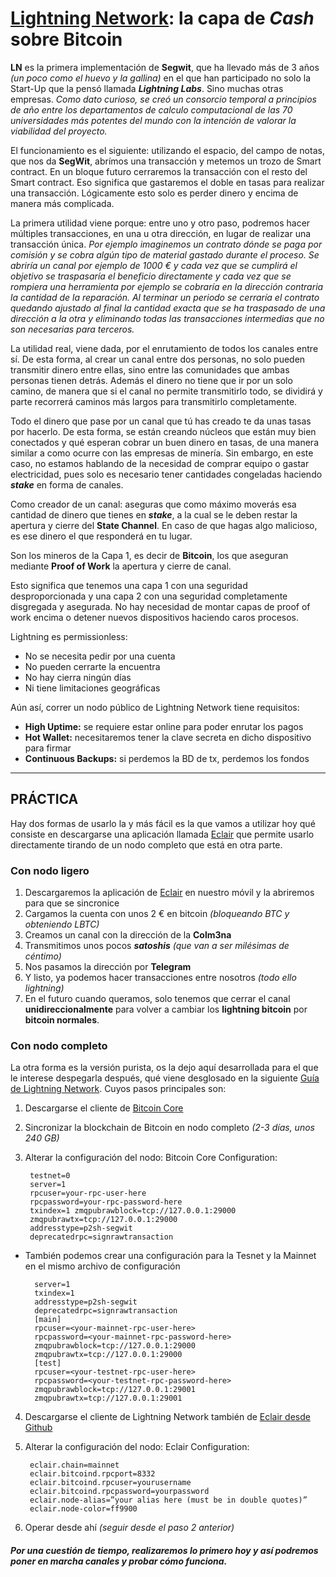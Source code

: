 # __[Lightning Network](https://lightning.network/): la capa de _Cash_ sobre Bitcoin__

__LN__ es la primera implementación de __Segwit__, que ha llevado más de 3 años _(un poco como el huevo y la gallina)_ en el que han participado no solo la Start-Up que la pensó llamada ___Lightning Labs___. Sino muchas otras empresas. _Como dato curioso, se creó un consorcio temporal a principios de año entre los departamentos de calculo computacional de las 70 universidades más potentes del mundo con la intención de valorar la viabilidad del proyecto._

El funcionamiento es el siguiente: utilizando el espacio, del campo de notas, que nos da __SegWit__, abrímos una transacción y metemos un trozo de Smart contract. En un bloque futuro cerraremos la transacción con el resto del Smart contract. Eso significa que gastaremos el doble en tasas para realizar una transacción. Lógicamente esto solo es perder dinero y encima de manera más complicada.

La primera utilidad viene porque: entre uno y otro paso, podremos hacer múltiples transacciones, en una u otra dirección, en lugar de realizar una transacción única. _Por ejemplo imaginemos un contrato dónde se paga por comisión y se cobra algún tipo de material gastado durante el proceso. Se abriría un canal por ejemplo de 1000 € y cada vez que se cumplirá el objetivo se traspasaría el beneficio directamente y cada vez que se rompiera una herramienta por ejemplo se cobraría en la dirección contraria la cantidad de la reparación. Al terminar un periodo se cerraría el contrato quedando ajustado al final la cantidad exacta que se ha traspasado de una dirección a la otra y eliminando todas las transacciones intermedias que no son necesarias para terceros._

La utilidad real, viene dada, por el enrutamiento de todos los canales entre sí. De esta forma, al crear un canal entre dos personas, no solo pueden transmitir dinero entre ellas, sino entre las comunidades que ambas personas tienen detrás. Además el dinero no tiene que ir por un solo camino, de manera que si el canal no permite transmitirlo todo, se dividirá y parte recorrerá caminos más largos para transmitirlo completamente.

Todo el dinero que pase por un canal que tú has creado te da unas tasas por hacerlo. De esta forma, se están creando núcleos que están muy bien conectados y qué esperan cobrar un buen dinero en tasas, de una manera similar a como ocurre con las empresas de minería. Sin embargo, en este caso, no estamos hablando de la necesidad de comprar equipo o gastar electricidad, pues solo es necesario tener cantidades congeladas haciendo ___stake___ en forma de canales.

Como creador de un canal: aseguras que como máximo moverás esa cantidad de dinero que tienes en ___stake___, a la cual se le deben restar la apertura y cierre del __State Channel__. En caso de que hagas algo malicioso, es ese dinero el que responderá en tu lugar.

Son los mineros de la Capa 1, es decir de __Bitcoin__, los que aseguran mediante __Proof of Work__ la apertura y cierre de canal.

Esto significa que tenemos una capa 1 con una seguridad desproporcionada y una capa 2 con una seguridad completamente disgregada y asegurada. No hay necesidad de montar capas de proof of work encima o detener nuevos dispositivos haciendo caros procesos.

Lightning es permissionless:
- No se necesita pedir por una cuenta
- No pueden cerrarte la encuentra
- No hay cierra ningún días
- Ni tiene limitaciones geográficas

Aún así, correr un nodo público de Lightning Network tiene requisitos:
- __High Uptime:__ se requiere estar online para poder enrutar los pagos
- __Hot Wallet:__ necesitaremos tener la clave secreta en dicho dispositivo para firmar
- __Continuous Backups:__ si perdemos la BD de tx, perdemos los fondos

_______________________________
## __PRÁCTICA__

Hay dos formas de usarlo la  y más fácil es la que vamos a utilizar hoy qué consiste en descargarse una aplicación llamada [Eclair](https://github.com/ACINQ/eclair/releases) que permite usarlo directamente tirando de un nodo completo que está en otra parte.

### Con nodo ligero
1. Descargaremos la aplicación de [Eclair](https://github.com/ACINQ/eclair/releases) en nuestro móvil y la abriremos para que se sincronice
2. Cargamos la cuenta con unos 2 € en bitcoin _(bloqueando BTC y obteniendo LBTC)_
3. Creamos un canal con la dirección de la __Colm3na__
4. Transmitimos unos pocos ___satoshis___ _(que van a ser milésimas de céntimo)_  
5. Nos pasamos la dirección por __Telegram__
6. Y listo, ya podemos hacer transacciones entre nosotros _(todo ello lightning)_
7. En el futuro cuando queramos, solo tenemos que cerrar el canal __unidireccionalmente__ para volver a cambiar los __lightning bitcoin__ por __bitcoin normales__.

### Con nodo completo
La otra forma es la versión purista, os la dejo aquí desarrollada para el que le interese despegarla después, qué viene desglosado en la siguiente [Guía de Lightning Network](https://medium.com/coinmonks/guide-setup-a-lightning-network-node-on-windows-8475206807f). Cuyos pasos principales son:
1. Descargarse el cliente de [Bitcoin Core](https://bitcoin.org/en/download)
2. Sincronizar la blockchain de Bitcoin en nodo completo _(2-3 días, unos 240 GB)_
3. Alterar la configuración del nodo:
        Bitcoin Core Configuration:

        testnet=0
        server=1
        rpcuser=your-rpc-user-here
        rpcpassword=your-rpc-password-here
        txindex=1 zmqpubrawblock=tcp://127.0.0.1:29000
        zmqpubrawtx=tcp://127.0.0.1:29000
        addresstype=p2sh-segwit
        deprecatedrpc=signrawtransaction

- También podemos crear una configuración para la Tesnet y la Mainnet en el mismo archivo de configuración

        server=1
        txindex=1
        addresstype=p2sh-segwit
        deprecatedrpc=signrawtransaction
        [main]
        rpcuser=<your-mainnet-rpc-user-here>
        rpcpassword=<your-mainnet-rpc-password-here>
        zmqpubrawblock=tcp://127.0.0.1:29000
        zmqpubrawtx=tcp://127.0.0.1:29000
        [test]
        rpcuser=<your-testnet-rpc-user-here>
        rpcpassword=<your-testnet-rpc-password-here>
        zmqpubrawblock=tcp://127.0.0.1:29001
        zmqpubrawtx=tcp://127.0.0.1:29001
4. Descargarse el cliente de Lightning Network también de [Eclair desde Github](https://github.com/ACINQ/eclair/releases)
5. Alterar la configuración del nodo:
        Eclair Configuration:

        eclair.chain=mainnet
        eclair.bitcoind.rpcport=8332
        eclair.bitcoind.rpcuser=yourusername
        eclair.bitcoind.rpcpassword=yourpassword
        eclair.node-alias=”your alias here (must be in double quotes)”
        eclair.node-color=ff9900
5. Operar desde ahí _(seguir desde el paso 2 anterior)_

#### _Por una cuestión de tiempo, realizaremos lo primero hoy y así podremos poner en marcha canales y probar cómo funciona._
